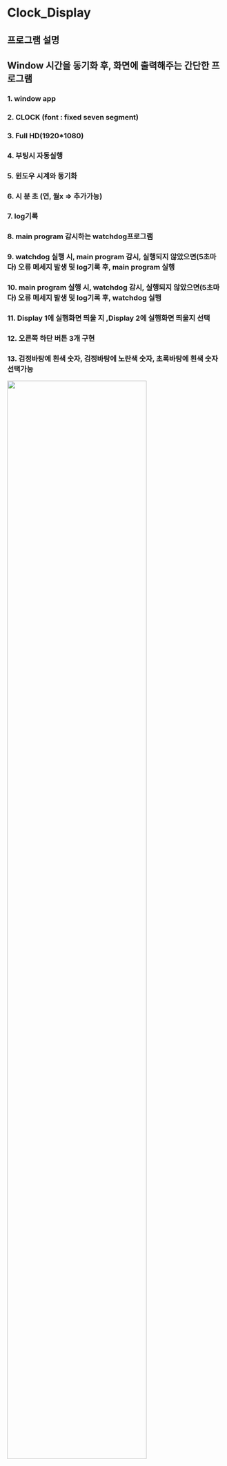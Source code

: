 # Clock_Display

## 프로그램 설명
## Window 시간을 동기화 후, 화면에 출력해주는 간단한 프로그램
### 1. window app
### 2. CLOCK (font : fixed seven segment)
### 3. Full HD(1920*1080)
### 4. 부팅시 자동실행
### 5. 윈도우 시계와 동기화
### 6. 시 분 초 (연, 월x => 추가가능)
### 7. log기록
### 8. main program 감시하는 watchdog프로그램
### 9. watchdog 실행 시, main program 감시, 실행되지 않았으면(5초마다) 오류 메세지 발생 및 log기록 후, main program 실행
### 10. main program 실행 시, watchdog 감시, 실행되지 않았으면(5초마다) 오류 메세지 발생 및 log기록 후, watchdog 실행
### 11. Display 1에 실행화면 띄울 지 ,Display 2에 실행화면 띄울지 선택
### 12. 오른쪽 하단 버튼 3개 구현
### 13. 검정바탕에 흰색 숫자, 검정바탕에 노란색 숫자, 초록바탕에 흰색 숫자 선택가능

<img width="80%" src="https://github.com/kwonseongjae/Clock_Display/assets/18046794/4effb57f-aed7-4f9e-ba9e-8d683c6abe0c"/>

#### 프로그램 실행순서
#### 1. git clone
#### 2. 경로는 C드라이브 최상단 고정, C:/Clock_Display
#### 3. exe파일로 실행되게끔 설정해놨지만, 용량문제로 py파일을 직접 exe파일로 변환해서 사용해야합니다
#### 4. 자신이 디스플레이를 모니터1에 띄울 시 C:/ClockDisplay에 main2,sub1폴더 생성 , 모니터2에 띄울건지 main1,sub1폴더 생성
#### 5. win + r cmd창 실행 후 cd C:/Clock_Display 명령어 실행
#### 6-1. 디스플레이1에 띄울 시 , pyinstaller --onefile --noconsole --add-data "C:/Clock_Display/DSEG7Classic-Bold.ttf;." clock_reverse.py 실행 후 clock_reverse.exe파일 생성, 
####    pyinstaller --onefile --noconsole --add-data "C:/Clock_Display/DSEG7Classic-Bold.ttf;." watchdog_reverse.py 실행 후 watchdog_reverse.exe 파일 생성
####    dist폴더 안에 2개의 exe파일을 main2,sub1폴더 안으로 복사/붙여넣기 후, watchdog_reverse.exe 실행
#### 6-2.  디스플레이2에 띄울 시 , pyinstaller --onefile --noconsole --add-data "C:/Clock_Display/DSEG7Classic-Bold.ttf;." clock.py 실행 후 clock.exe파일 생성, 
####    pyinstaller --onefile --noconsole --add-data "C:/Clock_Display/DSEG7Classic-Bold.ttf;." watchdog.py 실행 후 watchdog.exe 파일 생성
####    dist폴더 안에 2개의 exe파일을 main1,sub2폴더 안으로 복사/붙여넣기 후, watchdog.exe 실행

### clock.exe와 clock_reverse.exe 실행 시 종료하고 싶으면 esc로 종료 가능, 하지만 watchdog프로그램이 실행 중이기 때문에 5초 후 다시 켜집니다.
### watchdog.exe와 clock.exe 프로세스 2개를 종료해야지만 프로그램 종료됨.
